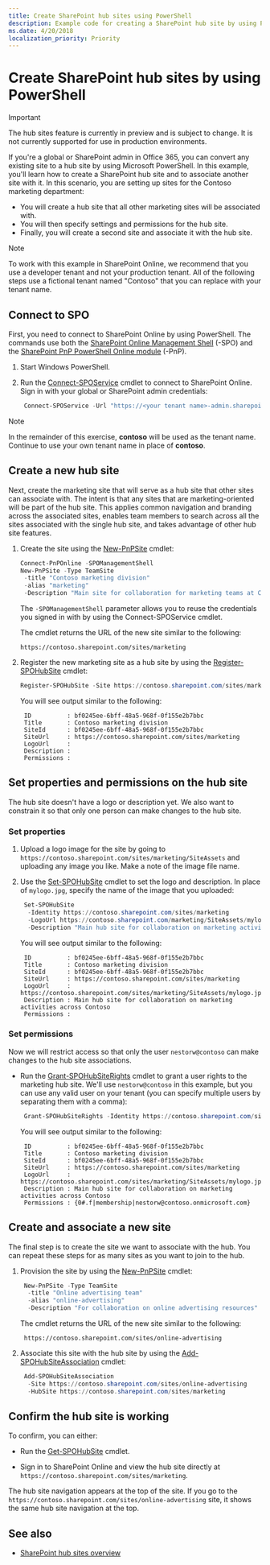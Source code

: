 ```yaml
---
title: Create SharePoint hub sites using PowerShell
description: Example code for creating a SharePoint hub site by using PowerShell.
ms.date: 4/20/2018
localization_priority: Priority
---
```


# Create SharePoint hub sites by using PowerShell

> [!IMPORTANT]
> The hub sites feature is currently in preview and is subject to change. It is not currently supported for use in production environments. 

If you're a global or SharePoint admin in Office 365, you can convert any existing site to a hub site by using Microsoft PowerShell. In this example, you'll learn how to create a SharePoint hub site and to associate another site with it. In this scenario, you are setting up sites for the Contoso marketing department:
- You will create a hub site that all other marketing sites will be associated with.
- You will then specify settings and permissions for the hub site.
- Finally, you will create a second site and associate it with the hub site. 

> [!NOTE]
> To work with this example in SharePoint Online, we recommend that you use a developer tenant and not your production tenant. All of the following steps use a fictional tenant named "Contoso" that you can replace with your tenant name.

## Connect to SPO

First, you need to connect to SharePoint Online by using PowerShell. The commands use both the [SharePoint Online Management Shell](https://www.microsoft.com/en-us/download/details.aspx?id=35588) (-SPO) and the [SharePoint PnP PowerShell Online module](https://www.powershellgallery.com/packages/SharePointPnPPowerShellOnline) (-PnP).

1. Start Windows PowerShell.

2. Run the [Connect-SPOService](https://docs.microsoft.com/en-us/powershell/module/sharepoint-online/connect-sposervice?view=sharepoint-ps) cmdlet to connect to SharePoint Online. Sign in with your global or SharePoint admin credentials:

   ```powershell
    Connect-SPOService -Url "https://<your tenant name>-admin.sharepoint.com"
   ```

> [!NOTE]
> In the remainder of this exercise, **contoso** will be used as the tenant name. Continue to use your own tenant name in place of **contoso**.

## Create a new hub site

Next, create the marketing site that will serve as a hub site that other sites can associate with. The intent is that any sites that are marketing-oriented will be part of the hub site. This applies common navigation and branding across the associated sites, enables team members to search across all the sites associated with the single hub site, and takes advantage of other hub site features.

1. Create the site using the [New-PnPSite](https://docs.microsoft.com/en-us/powershell/module/sharepoint-pnp/new-pnpsite) cmdlet:

   ```powershell
   Connect-PnPOnline -SPOManagementShell
   New-PnPSite -Type TeamSite 
    -title "Contoso marketing division" 
    -alias "marketing" 
    -Description "Main site for collaboration for marketing teams at Contoso"
   ```

   The `-SPOManagementShell` parameter allows you to reuse the credentials you signed in with by using the Connect-SPOService cmdlet.

   The cmdlet returns the URL of the new site similar to the following:

   ```
   https://contoso.sharepoint.com/sites/marketing
   ```

2. Register the new marketing site as a hub site by using the [Register-SPOHubSite](https://docs.microsoft.com/en-us/powershell/module/sharepoint-online/register-spohubsite?view=sharepoint-ps) cmdlet:

   ```powershell
   Register-SPOHubSite -Site https://contoso.sharepoint.com/sites/marketing
   ```

   You will see output similar to the following:

   ```
    ID          : bf0245ee-6bff-48a5-968f-0f155e2b7bbc
    Title       : Contoso marketing division
    SiteId      : bf0245ee-6bff-48a5-968f-0f155e2b7bbc
    SiteUrl     : https://contoso.sharepoint.com/sites/marketing
    LogoUrl     :
    Description :
    Permissions :
   ```

## Set properties and permissions on the hub site

The hub site doesn't have a logo or description yet. We also want to constrain it so that only one person can make changes to the hub site.

### Set properties

1. Upload a logo image for the site by going to `https://contoso.sharepoint.com/sites/marketing/SiteAssets` and uploading any image you like. Make a note of the image file name. 

2. Use the [Set-SPOHubSite](https://docs.microsoft.com/en-us/powershell/module/sharepoint-online/set-spohubsite?view=sharepoint-ps) cmdlet to set the logo and description. In place of `mylogo.jpg`, specify the name of the image that you uploaded:

   ```powershell
    Set-SPOHubSite 
     -Identity https://contoso.sharepoint.com/sites/marketing 
     -LogoUrl https://contoso.sharepoint.com/marketing/SiteAssets/mylogo.jpg 
     -Description "Main hub site for collaboration on marketing activities across Contoso"
   ```

   You will see output similar to the following:

   ```
    ID          : bf0245ee-6bff-48a5-968f-0f155e2b7bbc
    Title       : Contoso marketing division
    SiteId      : bf0245ee-6bff-48a5-968f-0f155e2b7bbc
    SiteUrl     : https://contoso.sharepoint.com/sites/marketing
    LogoUrl     : https://contoso.sharepoint.com/sites/marketing/SiteAssets/mylogo.jpg
    Description : Main hub site for collaboration on marketing activities across Contoso
    Permissions :
   ```

### Set permissions

Now we will restrict access so that only the user `nestorw@contoso` can make changes to the hub site associations.

- Run the [Grant-SPOHubSiteRights](https://docs.microsoft.com/en-us/powershell/module/sharepoint-online/grant-spohubsiterights?view=sharepoint-ps) cmdlet to grant a user rights to the marketing hub site. We'll use `nestorw@contoso` in this example, but you can use any valid user on your tenant (you can specify multiple users by separating them with a comma):

   ```powershell
    Grant-SPOHubSiteRights -Identity https://contoso.sharepoint.com/sites/marketing -Principals "nestorw@contoso" -Rights Join
   ```

   You will see output similar to the following:

   ```
    ID          : bf0245ee-6bff-48a5-968f-0f155e2b7bbc
    Title       : Contoso marketing division
    SiteId      : bf0245ee-6bff-48a5-968f-0f155e2b7bbc
    SiteUrl     : https://contoso.sharepoint.com/sites/marketing
    LogoUrl     : https://contoso.sharepoint.com/sites/marketing/SiteAssets/mylogo.jpg
    Description : Main hub site for collaboration on marketing activities across Contoso
    Permissions : {0#.f|membership|nestorw@contoso.onmicrosoft.com}
   ```

## Create and associate a new site

The final step is to create the site we want to associate with the hub. You can repeat these steps for as many sites as you want to join to the hub.

1. Provision the site by using the [New-PnPSite](https://docs.microsoft.com/en-us/powershell/module/sharepoint-pnp/new-pnpsite?view=sharepoint-ps) cmdlet:
    
   ```powershell
    New-PnPSite -Type TeamSite 
     -title "Online advertising team" 
     -alias "online-advertising" 
     -Description "For collaboration on online advertising resources"
   ```
    
   The cmdlet returns the URL of the new site similar to the following:
    
   ```
    https://contoso.sharepoint.com/sites/online-advertising
   ```
    
2. Associate this site with the hub site by using the [Add-SPOHubSiteAssociation](https://docs.microsoft.com/en-us/powershell/module/sharepoint-online/add-spohubsiteassociation?view=sharepoint-ps) cmdlet:
  
   ```powershell
    Add-SPOHubSiteAssociation 
     -Site https://contoso.sharepoint.com/sites/online-advertising 
     -HubSite https://contoso.sharepoint.com/sites/marketing 
   ```

## Confirm the hub site is working

To confirm, you can either:

- Run the [Get-SPOHubSite](https://docs.microsoft.com/en-us/powershell/module/sharepoint-online/get-spohubsite?view=sharepoint-ps) cmdlet.

- Sign in to SharePoint Online and view the hub site directly at `https://contoso.sharepoint.com/sites/marketing`. 

The hub site navigation appears at the top of the site. If you go to the `https://contoso.sharepoint.com/sites/online-advertising` site, it shows the same hub site navigation at the top.

## See also

- [SharePoint hub sites overview](hub-site-overview.md)
